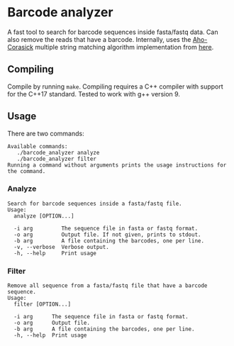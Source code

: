 # Barcode analyzer

A fast tool to search for barcode sequences inside fasta/fastq data. Can also remove the reads that have a barcode. Internally, uses the [Aho-Corasick](https://en.wikipedia.org/wiki/Aho%E2%80%93Corasick_algorithm) multiple string matching algorithm implementation from [here](https://github.com/cjgdev/aho_corasick).

## Compiling

Compile by running `make`. Compiling requires a C++ compiler with support for the C++17 standard. Tested to work with g++ version 9. 

## Usage

There are two commands:

```
Available commands: 
   ./barcode_analyzer analyze
   ./barcode_analyzer filter
Running a command without arguments prints the usage instructions for the command.
```

### Analyze

```
Search for barcode sequences inside a fasta/fastq file.
Usage:
  analyze [OPTION...]

  -i arg         The sequence file in fasta or fastq format.
  -o arg         Output file. If not given, prints to stdout.
  -b arg         A file containing the barcodes, one per line.
  -v, --verbose  Verbose output.
  -h, --help     Print usage
```

### Filter

```
Remove all sequence from a fasta/fastq file that have a barcode sequence.
Usage:
  filter [OPTION...]

  -i arg      The sequence file in fasta or fastq format.
  -o arg      Output file.
  -b arg      A file containing the barcodes, one per line.
  -h, --help  Print usage
```

